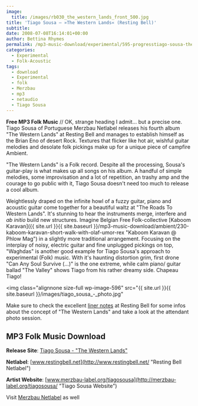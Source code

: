 ```yaml
---
image:
  title: /images/rb030_the_western_lands_front_500.jpg
title: 'Tiago Sousa – »The Western Lands« (Resting Bell)'
subtitle: 
date: 2008-07-08T16:14:01+00:00
author: Bettina Rhymes
permalink: /mp3-music-download/experimental/595-progresstiago-sousa-the-western-lands-resting-bell
categories:
  - Experimental
  - Folk-Acoustic
tags:
  - download
  - Experimental
  - folk
  - Merzbau
  - mp3
  - netaudio
  - Tiago Sousa
---
```

**Free MP3 Folk Music** // OK, strange heading I admit... but a precise one. Tiago Sousa of Portuguese Merzbau Netlabel releases his fourth album "The Western Lands" at Resting Bell and manages to establish himself as the Brian Eno of desert Rock. Textures that flicker like hot air, wishful guitar melodies and desolate folk pickings make up for a unique piece of campfire Ambient.<!--more-->

"The Western Lands" is a Folk record. Despite all the processing, Sousa's guitar-play is what makes up all songs on his album. A handful of simple melodies, some improvisation and a lot of repetition, an trashy amp and the courage to go public with it, Tiago Sousa doesn't need too much to release a cool album.

Weightlessly draped on the infinite howl of a fuzzy guitar, piano and acoustic guitar come together for a beautiful waltz at "The Roads To Western Lands". It's stunning to hear the instruments merge, interfere and _ab initio_ build new structures. Imagine Belgian Free Folk-collective [Kaboom Karavan]({{ site.url }}{{ site.baseurl }}/mp3-music-download/ambient/230-kaboom-karavan-short-walk-with-olaf-umor-rex "Kaboom Karavan @ Phlow Mag") in a slightly more traditional arrangement. Focusing on the interplay of noisy, electric guitar and fine unplugged pickings on top, "Waghdas" is another good example for Tiago Sousa's approach to experimental (Folk) music. With it's haunting distortion grim, first drone "Can Any Soul Survive (...)" is the one extreme, while calm piano/ guitar ballad "The Valley" shows Tiago from his rather dreamy side. Chapeau Tiago!

<img class="alignnone size-full wp-image-596" src="{{ site.url }}{{ site.baseurl }}/images/tiago_sousa_-_photo.jpg"

Make sure to check the excellent [liner notes](http://www.restingbell.net/releases/rb030-the-western-lands) at Resting Bell for some infos about the concept of "The Western Lands" and take a look at the attendant photo session.

## MP3 Folk Music Download

**Release Site**: [Tiago Sousa - "The Western Lands"](http://www.restingbell.net/releases/rb030-the-western-lands "Tiago Sousa @ Resting Bell")
  
**Netlabel**: [www.restingbell.net](http://www.restingbell.net/ "Resting Bell Netlabel")
  
**Artist Website**: [www.merzbau-label.org/tiagosousa](http://merzbau-label.org/tiagosousa/ "Tiago Sousa Website")

Visit [Merzbau Netlabel](http://merzbau-label.org/news_eng.htm "Merzbau Netlabel") as well